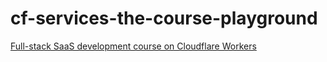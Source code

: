 # cf-services-the-course-playground

[Full-stack SaaS development course on Cloudflare Workers](https://learn.backpine.com/)